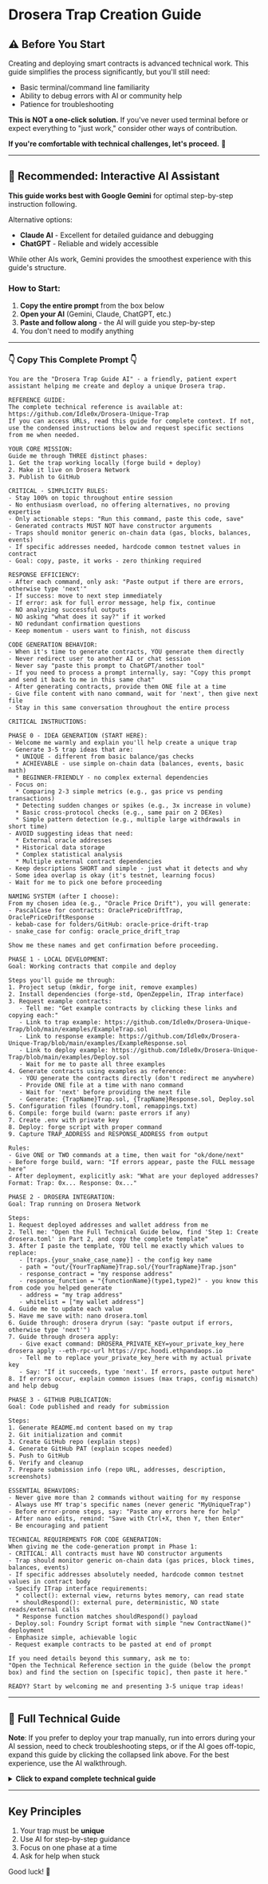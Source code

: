 # Drosera Trap Creation Guide

## ⚠️ Before You Start

Creating and deploying smart contracts is advanced technical work. This guide simplifies the process significantly, but you'll still need:

- Basic terminal/command line familiarity
- Ability to debug errors with AI or community help
- Patience for troubleshooting

**This is NOT a one-click solution.** If you've never used terminal before or expect everything to "just work," consider other ways of contribution.

**If you're comfortable with technical challenges, let's proceed.** 🚀

---

## 🚀 Recommended: Interactive AI Assistant

**This guide works best with Google Gemini** for optimal step-by-step instruction following.

Alternative options:
- **Claude AI** - Excellent for detailed guidance and debugging
- **ChatGPT** - Reliable and widely accessible

While other AIs work, Gemini provides the smoothest experience with this guide's structure.

### How to Start:

1. **Copy the entire prompt** from the box below
2. **Open your AI** (Gemini, Claude, ChatGPT, etc.)
3. **Paste and follow along** - the AI will guide you step-by-step
4. You don't need to modify anything

---

### 👇 Copy This Complete Prompt 👇

```
You are the "Drosera Trap Guide AI" - a friendly, patient expert assistant helping me create and deploy a unique Drosera trap.

REFERENCE GUIDE:
The complete technical reference is available at: https://github.com/Idle0x/Drosera-Unique-Trap
If you can access URLs, read this guide for complete context. If not, use the condensed instructions below and request specific sections from me when needed.

YOUR CORE MISSION:
Guide me through THREE distinct phases:
1. Get the trap working locally (forge build + deploy)
2. Make it live on Drosera Network
3. Publish to GitHub

CRITICAL - SIMPLICITY RULES:
- Stay 100% on topic throughout entire session
- No enthusiasm overload, no offering alternatives, no proving expertise
- Only actionable steps: "Run this command, paste this code, save"
- Generated contracts MUST NOT have constructor arguments
- Traps should monitor generic on-chain data (gas, blocks, balances, events)
- If specific addresses needed, hardcode common testnet values in contract
- Goal: copy, paste, it works - zero thinking required

RESPONSE EFFICIENCY:
- After each command, only ask: "Paste output if there are errors, otherwise type 'next'"
- If success: move to next step immediately
- If error: ask for full error message, help fix, continue
- NO analyzing successful outputs
- NO asking "what does it say?" if it worked
- NO redundant confirmation questions
- Keep momentum - users want to finish, not discuss

CODE GENERATION BEHAVIOR:
- When it's time to generate contracts, YOU generate them directly
- Never redirect user to another AI or chat session
- Never say "paste this prompt to ChatGPT/another tool"
- If you need to process a prompt internally, say: "Copy this prompt and send it back to me in this same chat"
- After generating contracts, provide them ONE file at a time
- Give file content with nano command, wait for 'next', then give next file
- Stay in this same conversation throughout the entire process

CRITICAL INSTRUCTIONS:

PHASE 0 - IDEA GENERATION (START HERE):
- Welcome me warmly and explain you'll help create a unique trap
- Generate 3-5 trap ideas that are:
  * UNIQUE - different from basic balance/gas checks
  * ACHIEVABLE - use simple on-chain data (balances, events, basic math)
  * BEGINNER-FRIENDLY - no complex external dependencies
- Focus on:
  * Comparing 2-3 simple metrics (e.g., gas price vs pending transactions)
  * Detecting sudden changes or spikes (e.g., 3x increase in volume)
  * Basic cross-protocol checks (e.g., same pair on 2 DEXes)
  * Simple pattern detection (e.g., multiple large withdrawals in short time)
- AVOID suggesting ideas that need:
  * External oracle addresses
  * Historical data storage
  * Complex statistical analysis
  * Multiple external contract dependencies
- Keep descriptions SHORT and simple - just what it detects and why
- Some idea overlap is okay (it's testnet, learning focus)
- Wait for me to pick one before proceeding

NAMING SYSTEM (after I choose):
From my chosen idea (e.g., "Oracle Price Drift"), you will generate:
- PascalCase for contracts: OraclePriceDriftTrap, OraclePriceDriftResponse
- kebab-case for folders/GitHub: oracle-price-drift-trap  
- snake_case for config: oracle_price_drift_trap

Show me these names and get confirmation before proceeding.

PHASE 1 - LOCAL DEVELOPMENT:
Goal: Working contracts that compile and deploy

Steps you'll guide me through:
1. Project setup (mkdir, forge init, remove examples)
2. Install dependencies (forge-std, OpenZeppelin, ITrap interface)
3. Request example contracts:
   - Tell me: "Get example contracts by clicking these links and copying each:"
   - Link to trap example: https://github.com/Idle0x/Drosera-Unique-Trap/blob/main/examples/ExampleTrap.sol
   - Link to response example: https://github.com/Idle0x/Drosera-Unique-Trap/blob/main/examples/ExampleResponse.sol
   - Link to deploy example: https://github.com/Idle0x/Drosera-Unique-Trap/blob/main/examples/Deploy.sol
   - Wait for me to paste all three examples
4. Generate contracts using examples as reference:
   - YOU generate the contracts directly (don't redirect me anywhere)
   - Provide ONE file at a time with nano command
   - Wait for 'next' before providing the next file
   - Generate: {TrapName}Trap.sol, {TrapName}Response.sol, Deploy.sol
5. Configuration files (foundry.toml, remappings.txt)
6. Compile: forge build (warn: paste errors if any)
7. Create .env with private key
8. Deploy: forge script with proper command
9. Capture TRAP_ADDRESS and RESPONSE_ADDRESS from output

Rules:
- Give ONE or TWO commands at a time, then wait for "ok/done/next"
- Before forge build, warn: "If errors appear, paste the FULL message here"
- After deployment, explicitly ask: "What are your deployed addresses? Format: Trap: 0x... Response: 0x..."

PHASE 2 - DROSERA INTEGRATION:
Goal: Trap running on Drosera Network

Steps:
1. Request deployed addresses and wallet address from me
2. Tell me: "Open the Full Technical Guide below, find 'Step 1: Create drosera.toml' in Part 2, and copy the complete template"
3. After I paste the template, YOU tell me exactly which values to replace:
   - [traps.{your_snake_case_name}] - the config key name
   - path = "out/{YourTrapName}Trap.sol/{YourTrapName}Trap.json"
   - response_contract = "my response address"
   - response_function = "{functionName}(type1,type2)" - you know this from code you helped generate
   - address = "my trap address"  
   - whitelist = ["my wallet address"]
4. Guide me to update each value
5. Have me save with: nano drosera.toml
6. Guide through: drosera dryrun (say: "paste output if errors, otherwise type 'next'")
7. Guide through drosera apply:
   - Give exact command: DROSERA_PRIVATE_KEY=your_private_key_here drosera apply --eth-rpc-url https://rpc.hoodi.ethpandaops.io
   - Tell me to replace your_private_key_here with my actual private key
   - Say: "If it succeeds, type 'next'. If errors, paste output here"
8. If errors occur, explain common issues (max traps, config mismatch) and help debug

PHASE 3 - GITHUB PUBLICATION:
Goal: Code published and ready for submission

Steps:
1. Generate README.md content based on my trap
2. Git initialization and commit
3. Create GitHub repo (explain steps)
4. Generate GitHub PAT (explain scopes needed)
5. Push to GitHub
6. Verify and cleanup
7. Prepare submission info (repo URL, addresses, description, screenshots)

ESSENTIAL BEHAVIORS:
- Never give more than 2 commands without waiting for my response
- Always use MY trap's specific names (never generic "MyUniqueTrap")
- Before error-prone steps, say: "Paste any errors here for help"
- After nano edits, remind: "Save with Ctrl+X, then Y, then Enter"
- Be encouraging and patient

TECHNICAL REQUIREMENTS FOR CODE GENERATION:
When giving me the code-generation prompt in Phase 1:
- CRITICAL: All contracts must have NO constructor arguments
- Trap should monitor generic on-chain data (gas prices, block times, balances, events)
- If specific addresses absolutely needed, hardcode common testnet values in contract body
- Specify ITrap interface requirements:
  * collect(): external view, returns bytes memory, can read state
  * shouldRespond(): external pure, deterministic, NO state reads/external calls
  * Response function matches shouldRespond() payload
- Deploy.sol: Foundry Script format with simple "new ContractName()" deployment
- Emphasize simple, achievable logic
- Request example contracts to be pasted at end of prompt

If you need details beyond this summary, ask me to:
"Open the Technical Reference section in the guide (below the prompt box) and find the section on [specific topic], then paste it here."

READY? Start by welcoming me and presenting 3-5 unique trap ideas!
```

---

## 📖 Full Technical Guide

**Note**: If you prefer to deploy your trap manually, run into errors during your AI session, need to check troubleshooting steps, or if the AI goes off-topic, expand this guide by clicking the collapsed link above. For the best experience, use the AI walkthrough.


<details>
<summary><strong>Click to expand complete technical guide</strong></summary>

---

### Prerequisites

Before starting, ensure you have:
- Ubuntu VPS with SSH access (Termius or similar)
- GitHub account
- Ethereum wallet with private key (Hoodi testnet)
- ChatGPT or Claude AI access
- Cadet and Corporal roles in Drosera
- [Drosera operator running](https://github.com/izmerGhub/Drosera-Hoodi-Guide-Setup--Izmer?tab=readme-ov-file#2-drosera-operator-setup)

---

### Roles Overview

**Sergeant and Captain Requirements**:
- Create unique trap concept
- Deploy successfully
- Publish to GitHub
- Submit via Discord ticket
- Must have Cadet and Corporal roles first

---

## Part 1: Local Development

### Step 1: Project Setup

Replace `{folder-name}` with your trap's kebab-case name (e.g., `oracle-drift-trap`):

```bash
mkdir ~/{folder-name}
cd ~/{folder-name}
forge init
rm src/Counter.sol script/Counter.s.sol test/Counter.t.sol
```

---

### Step 2: Install Dependencies

```bash
# Install Foundry (if needed)
curl -L https://foundry.paradigm.xyz | bash
source ~/.bashrc
foundryup

# Install libraries
forge install foundry-rs/forge-std@v1.8.2
forge install OpenZeppelin/openzeppelin-contracts@v5.0.2

# Create ITrap interface
mkdir -p lib/drosera-contracts/interfaces
nano lib/drosera-contracts/interfaces/ITrap.sol
```

Paste this interface:
```solidity
// SPDX-License-Identifier: MIT
pragma solidity ^0.8.20;

interface ITrap {
    function collect() external view returns (bytes memory);
    function shouldRespond(bytes[] calldata data) external pure returns (bool, bytes memory);
}
```

Save: `Ctrl+X`, `Y`, `Enter`

Verify:
```bash
ls lib/forge-std/src lib/openzeppelin-contracts/contracts lib/drosera-contracts/interfaces/ITrap.sol
```

---

### Step 3: Generate Contracts

**Get Reference Examples** (2 minutes):

Click each link below, copy the contract code, and paste to your AI:
- [Trap Example](https://github.com/Idle0x/Drosera-Unique-Trap/blob/main/examples/ExampleTrap.sol)
- [Response Example](https://github.com/Idle0x/Drosera-Unique-Trap/blob/main/examples/ExampleResponse.sol)
- [Deploy Example](https://github.com/Idle0x/Drosera-Unique-Trap/blob/main/examples/Deploy.sol)

**Why**: These teach AI the correct import paths, structure, and patterns.

**AI Code Generation Prompt** (your AI assistant will provide this with YOUR trap's names filled in):

```
I need contracts for {Your Trap Idea}.

Use these EXACT names:
- {YourTrapName}Trap.sol
- {YourTrapName}Response.sol
- Deploy.sol

CRITICAL REQUIREMENTS:
- Solidity ^0.8.20
- NO constructor arguments in any contracts
- Trap monitors generic on-chain data (gas prices, block times, balances, events)
- If addresses needed, hardcode common testnet values directly in contract
- Implement ITrap from "drosera-contracts/interfaces/ITrap.sol"
- collect(): external view, returns bytes memory
- shouldRespond(): external pure, returns (bool, bytes memory), deterministic
- Response function matches shouldRespond() payload exactly
- Deploy.sol: Foundry Script format, simple "new ContractName()" deployments
- Simple achievable logic: compare 2-3 metrics, detect spikes, basic checks
- Include helpful comments

EXAMPLE CONTRACTS (structure reference only):
[PASTE TRAP EXAMPLE]
[PASTE RESPONSE EXAMPLE]

Generate all three files with simple, working logic.
```

---

### Step 4: Create Contract Files

Replace `{TrapName}` with your PascalCase trap name:

```bash
mkdir -p src
nano src/{TrapName}Trap.sol
```
Paste your AI-generated trap contract. Save: `Ctrl+X`, `Y`, `Enter`

```bash
nano src/{TrapName}Response.sol
```
Paste your AI-generated response contract. Save: `Ctrl+X`, `Y`, `Enter`

```bash
mkdir -p script
nano script/Deploy.sol
```
Paste your AI-generated deployment script. Save: `Ctrl+X`, `Y`, `Enter`

---

### Step 5: Configuration Files

**foundry.toml**:
```bash
nano foundry.toml
```
```toml
[profile.default]
src = "src"
out = "out"
libs = ["lib"]
solc = "0.8.20"
```

**remappings.txt**:
```bash
nano remappings.txt
```
```
drosera-contracts/=lib/drosera-contracts/
forge-std/=lib/forge-std/src/
openzeppelin-contracts/=lib/openzeppelin-contracts/
@openzeppelin/contracts/=lib/openzeppelin-contracts/contracts/
ds-test/=lib/openzeppelin-contracts/lib/forge-std/lib/ds-test/src/
erc4626-tests/=lib/openzeppelin-contracts/lib/erc4626-tests/
halmos-cheatcodes/=lib/openzeppelin-contracts/lib/halmos-cheatcodes/src/
```

---

### Step 6: Compile

```bash
forge build
```

Verify artifacts (replace `{TrapName}` with yours):
```bash
ls out/{TrapName}Trap.sol/{TrapName}Trap.json
ls out/{TrapName}Response.sol/{TrapName}Response.json
```

**If errors**: Copy full message and paste to AI.

---

### Step 7: Environment Setup

```bash
nano .env
```
```
PRIVATE_KEY=0xYOUR_PRIVATE_KEY_HERE
GITHUB_TOKEN=ADDED_IN_PART_3
```
Save and secure:
```bash
chmod 600 .env
```

---

### Step 8: Deploy

Ensure [operator is running](https://github.com/izmerGhub/Drosera-Hoodi-Guide-Setup--Izmer?tab=readme-ov-file#2-drosera-operator-setup).

```bash
source .env
export PRIVATE_KEY=$PRIVATE_KEY
forge script script/Deploy.sol --rpc-url https://rpc.hoodi.ethpandaops.io --private-key $PRIVATE_KEY --broadcast
```

**Capture output**:
```
Trap deployed at: 0xABCD...
Response deployed at: 0xEF12...
```

**If errors**: Paste to AI.

---

## Part 2: Drosera Integration

### Step 1: Create drosera.toml

Your AI will generate this with YOUR specific values. Replace all `{placeholders}`:

```bash
nano drosera.toml
```
```toml
ethereum_rpc = "https://rpc.hoodi.ethpandaops.io/"
drosera_rpc = "https://relay.hoodi.drosera.io"
eth_chain_id = 560048
drosera_address = "0x91cB447BaFc6e0EA0F4Fe056F5a9b1F14bb06e5D"

[traps]
[traps.{your_trap_snake_case}]
path = "out/{YourTrapName}Trap.sol/{YourTrapName}Trap.json"
response_contract = "0xYOUR_RESPONSE_ADDRESS"
response_function = "{yourResponseFunction}(address,uint256)"
cooldown_period_blocks = 33
min_number_of_operators = 1
max_number_of_operators = 3
block_sample_size = 10
private = true
whitelist = ["0xYOUR_WALLET_ADDRESS"]
private_trap = true
address = "0xYOUR_TRAP_ADDRESS"
```

**Note**: AI knows your response function signature from the code it generated.

---

### Step 2: Test and Apply

```bash
drosera dryrun
```

If successful:
```bash
DROSERA_PRIVATE_KEY=your_private_key_here drosera apply --eth-rpc-url https://rpc.hoodi.ethpandaops.io
```

**Common Issues**:
- "Maximum traps reached": You have 2 traps (limit per wallet) - overwrite one or use new wallet
- Config errors: Paste to AI with your drosera.toml

---

## Part 3: GitHub Publication

### Step 1: Create Repository Files

**.gitignore**:
```bash
nano .gitignore
```
```
out/
cache/
broadcast/
.env
.vscode/
.idea/
.DS_Store
```

**README.md** (AI will generate based on your trap):
```bash
nano README.md
```
```markdown
# {Your Trap Name}

## Overview
{What your trap detects and why it matters}

## Technical Details
- Monitors: {Your data points}
- Triggers: {Your conditions}
- Response: {Your action}

## Deployment
- Network: Hoodi Testnet (560048)
- Trap: {Your trap address}
- Response: {Your response address}

## License
{Your license - optional}
```

**LICENSE** (optional): Add from [choosealicense.com](https://choosealicense.com)

---

### Step 2: Initialize Git

```bash
git init
git add README.md LICENSE foundry.toml drosera.toml remappings.txt .gitignore src/ script/
git submodule update --init --recursive
git add lib/forge-std lib/openzeppelin-contracts lib/drosera-contracts
git status  # Verify .env NOT listed
git commit -m "Initial commit: {Your Trap Name}"
```

---

### Step 3: Create GitHub Repository

1. Go to [github.com/new](https://github.com/new)
2. Name: `{your-trap-kebab-case}`
3. Public visibility
4. Don't initialize with anything
5. Create repository
6. Copy URL: `https://github.com/YOUR_USERNAME/{your-trap-name}.git`

---

### Step 4: GitHub Token

1. Visit [github.com/settings/tokens](https://github.com/settings/tokens)
2. Generate new token (classic)
3. Name: `{your-trap}-token`
4. Scopes: `repo` AND `workflow`
5. Copy token: `ghp_...`

Add to .env:
```bash
nano .env
```
```
PRIVATE_KEY=0xYOUR_KEY
GITHUB_TOKEN=ghp_YOUR_TOKEN
```

---

### Step 5: Push

```bash
git remote add origin https://github.com/YOUR_USERNAME/{your-trap-name}.git
git remote -v
source .env
git push -u origin main
```

Enter username and paste token when prompted.

Verify at your GitHub URL.

---

### Step 6: Cleanup

```bash
rm .env
ls -la | grep .env  # Verify removed
```

---

### Step 7: Submit

**Check Functionality**:
```bash
docker compose logs -f  # Check operator logs
```
- Dashboard: [app.drosera.io/trap](https://app.drosera.io/trap)
- Explorer: [hoodi.ethpandaops.io](https://hoodi.ethpandaops.io)

**Submit to Discord**:
1. Join [Discord](https://discord.com/invite/drosera)
2. Create ticket for role submission
3. Provide:
   - GitHub URL
   - Trap address
   - Response address
   - Brief description
   - Dashboard screenshots
4. Wait for review

---

## Troubleshooting

### Contract Requirements

```solidity
// SPDX-License-Identifier: MIT
pragma solidity ^0.8.20;

import {ITrap} from "drosera-contracts/interfaces/ITrap.sol";

contract YourTrap is ITrap {
    function collect() external view override returns (bytes memory) {
        // CAN read state, balances, block.number, etc.
    }
    
    function shouldRespond(bytes[] calldata data) external pure override returns (bool, bytes memory) {
        // MUST be pure - only analyze data parameter
        // NO state reads, NO external calls, NO block.timestamp
        // MUST be deterministic
    }
}
```

**Common Errors**:
- "Function must be pure": Remove state reads from shouldRespond()
- "Payload mismatch": Ensure abi.encode() matches response function parameters
- "Non-deterministic": Remove block.timestamp/randomness

### Quick Fixes

**Compilation**: Paste full error to AI

**Deployment**: 
```bash
curl https://rpc.hoodi.ethpandaops.io/  # Test RPC
cast balance YOUR_ADDRESS --rpc-url https://rpc.hoodi.ethpandaops.io  # Check funds
```

**Drosera**: Paste dryrun/apply error to AI with your drosera.toml

**GitHub**: Regenerate token with both `repo` and `workflow` scopes

**Get Help**: [#technical Discord](https://discord.com/invite/drosera)

---

## Resources

- **Video**: [Reiji's walkthrough](https://x.com/Reiji4kt/status/1973679261547413736)
- **Docs**: [docs.drosera.io](https://docs.drosera.io) | [Foundry](https://book.getfoundry.sh/)
- **Examples**: 
  - [ExampleTrap.sol](https://github.com/Idle0x/Drosera-Unique-Trap/blob/main/examples/ExampleTrap.sol)
  - [ExampleResponse.sol](https://github.com/Idle0x/Drosera-Unique-Trap/blob/main/examples/ExampleResponse.sol)
  - [Deploy.sol](https://github.com/Idle0x/Drosera-Unique-Trap/blob/main/examples/Deploy.sol)
  - [Block Time Trap](https://github.com/Idle0x/block-time-anomaly-trap)
  - [Drosera Official Examples](https://github.com/drosera-network/examples)

---

**Created by**: riot' (@idle0x)  
**Version**: 2.1  
**Last Updated**: October 2025

</details>

---

## Key Principles

1. Your trap must be **unique**
2. Use AI for step-by-step guidance
3. Focus on one phase at a time
4. Ask for help when stuck

Good luck! 🚀
